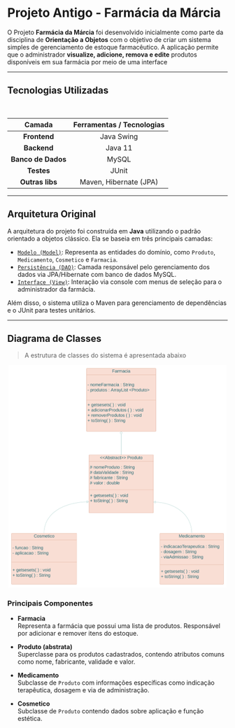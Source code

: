 
# Projeto Antigo - Farmácia da Márcia

O Projeto **Farmácia da Márcia** foi desenvolvido inicialmente como parte da disciplina de **Orientação a Objetos** com o objetivo de criar um sistema simples de gerenciamento de estoque farmacêutico. A aplicação permite que o administrador **visualize, adicione, remova e edite** produtos disponíveis em sua farmácia por meio de uma interface

---
## Tecnologias Utilizadas

<br>

<div align="center">

<table style="font-size: 16px; text-align: center; border-collapse: collapse;">
    <tr>
      <th>Camada</th>
      <th>Ferramentas / Tecnologias</th>
    </tr>
  </thead>
  <tbody>
    <tr>
      <td><strong>Frontend</strong></td>
      <td>Java Swing</td>
    </tr>
    <tr>
      <td><strong>Backend</strong></td>
      <td>Java 11</td>
    </tr>
    <tr>
      <td><strong>Banco de Dados</strong></td>
      <td>MySQL</td>
    </tr>
    <tr>
      <td><strong>Testes</strong></td>
      <td>JUnit</td>
    </tr>
    <tr>
      <td><strong>Outras libs</strong></td>
      <td> Maven, Hibernate (JPA)</td>
  </tbody>
</table>

</div>

---



## Arquitetura Original

A arquitetura do projeto foi construída em **Java** utilizando o padrão orientado a objetos clássico. Ela se baseia em três principais camadas:

- [`Modelo (Model)`](https://github.com/acamposs/Projeto_oo1/tree/main/farmacia-maven/src/main/java/br/com/farmacia/farmaciamaven/Model): Representa as entidades do domínio, como `Produto`, `Medicamento`, `Cosmetico` e `Farmacia`.
- [`Persistência (DAO)`](https://github.com/acamposs/Projeto_oo1/tree/main/farmacia-maven/src/main/java/br/com/farmacia/farmaciamaven/services): Camada responsável pelo gerenciamento dos dados via JPA/Hibernate com banco de dados MySQL.
- [`Interface (View)`](https://github.com/acamposs/Projeto_oo1/tree/main/farmacia-maven/src/main/java/br/com/farmacia/farmaciamaven/view): Interação via console com menus de seleção para o administrador da farmácia.

Além disso, o sistema utiliza o Maven para gerenciamento de dependências e o JUnit para testes unitários.

---

## Diagrama de Classes

> A estrutura de classes do sistema é apresentada abaixo

<p align="center">
  <a href="raw da imagem" target="_blank">
    <img src="../assets/diagrama-antigo.png" alt="Diagrama de Classes - Farmacia da Marcia" width="500"/>
</a>
</p>

### Principais Componentes

- **Farmacia**  
  Representa a farmácia que possui uma lista de produtos. Responsável por adicionar e remover itens do estoque.

- **Produto (abstrata)**  
  Superclasse para os produtos cadastrados, contendo atributos comuns como nome, fabricante, validade e valor.

- **Medicamento**  
  Subclasse de `Produto` com informações específicas como indicação terapêutica, dosagem e via de administração.

- **Cosmetico**  
  Subclasse de `Produto` contendo dados sobre aplicação e função estética.


